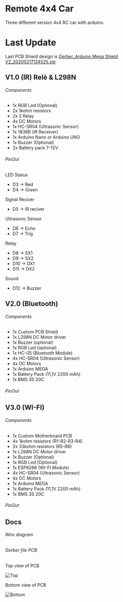 # Remote 4x4 Car
Three different version 4x4 RC car with arduino.

# Last Update
Last PCB Shield design is [Gerber_Arduino Mega Shield V2_20200217124525.zip](https://github.com/Daniele-Venturin/RC-Car/blob/master/Docs/Altro/Gerber_Arduino%20Mega%20Shield%20V2_20200217124525.zip)
## V1.0 (IR) Relè & L298N
###### Components
- 1x RGB Led (Optional)
- 2x 1kohm resistors
- 2x 2 Relay
- 4x DC Motors
- 1x HC-SR04 (Ultrasonic Sensor)
- 1x 1838B (iR Receiver)
- 1x Arduino Nano or Arduino UNO
- 1x Buzzer (Optional)
- 2x Battery pack 7-12V

###### PinOut
LED Status
- D3 -> Red
- D4 -> Green

Signal Reciver
- D5 -> IR reciver

Ultrasonic Sensor
- D6 -> Echo 
- D7 -> Trig

Relay
- D8 -> SX1
- D9 -> SX2
- D10 -> DX1
- D11 -> DX2

Sound
- D12 -> Buzzer

## V2.0 (Bluetooth)
###### Components
- 1x Custom PCB Shield
- 1x L298N DC Motor driver
- 1x Buzzer (optional)
- 1x RGB Led (optional)
- 1x HC-05 (Bluetooth Module)
- 4x HC-SR04 (Ultrasonic Sensor)
- 4x DC Motors
- 1x Arduino MEGA
- 1x Battery Pack (11,1V 2200 mAh)
- 1x BMS 3S 20C

###### PinOut

## V3.0 (WI-FI)
###### Components
- 1x Custom Motherboard PCB
- 4x 1kohm resistors (R1-R2-R3-R4)
- 2x 33kohm resistors (R5-R6)
- 1x L298N DC Motor driver
- 1x Buzzer (Optional)
- 1x RGB Led (Optional)
- 1x ESP8266 (WI-FI Module)
- 4x HC-SR04 (Ultrasonic Sensor)
- 4x DC Motors
- 1x Arduino MEGA
- 1x Battery Pack (11,1V 2200 mAh)
- 1x BMS 3S 20C

###### PinOut

## Docs

###### Wire diagram 

###### Gerber file PCB
Top view of PCB

![Top](https://i.imgur.com/LWbOhN6.png)

Bottom view of PCB

![Bottom](https://i.imgur.com/FPzaGTB.png)
